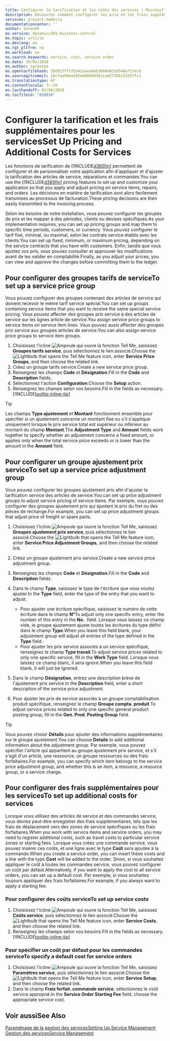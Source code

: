 ```yaml
---
title: Configurer la tarification et les coûts des services | Microsoft Docs
description: Découvrez comment configurer les prix et les frais supplémentaires des services.
services: project-madeira
documentationcenter: ''
author: SorenGP
ms.service: dynamics365-business-central
ms.topic: article
ms.devlang: na
ms.tgt_pltfrm: na
ms.workload: na
ms.search.keywords: service, cost, service order
ms.date: 10/01/2018
ms.author: sgroespe
ms.openlocfilehash: 39d917ffcfb342aaea04b3668e032d548ef17ec9
ms.sourcegitcommit: 1bcfaa99ea302e6b84b8361ca02730b135557fc1
ms.translationtype: HT
ms.contentlocale: fr-CH
ms.lasthandoff: 03/08/2019
ms.locfileid: "820918"
---
```

# <a name="set-up-pricing-and-additional-costs-for-services"></a><span data-ttu-id="5875f-103">Configurer la tarification et les frais supplémentaires pour les services</span><span class="sxs-lookup"><span data-stu-id="5875f-103">Set Up Pricing and Additional Costs for Services</span></span>
<span data-ttu-id="5875f-104">Les fonctions de tarification de [!INCLUDE[d365fin](includes/d365fin_md.md)] permettent de configurer et de personnaliser votre application afin d'appliquer et d'ajuster la tarification des articles de service, réparations et commandes.</span><span class="sxs-lookup"><span data-stu-id="5875f-104">You can use the [!INCLUDE[d365fin](includes/d365fin_md.md)] pricing features to set up and customize your application so that you apply and adjust pricing on service items, repairs, and orders.</span></span> <span data-ttu-id="5875f-105">Les décisions en matière de tarification sont alors facilement transmises au processus de facturation.</span><span class="sxs-lookup"><span data-stu-id="5875f-105">These pricing decisions are then easily transmitted to the invoicing process.</span></span>  
  
<span data-ttu-id="5875f-106">Selon les besoins de votre installation, vous pouvez configurer les groupes de prix et les mapper à des périodes, clients ou devises spécifiques.</span><span class="sxs-lookup"><span data-stu-id="5875f-106">As your implementation requires, you can set up pricing groups and map them to specific time periods, customers, or currency.</span></span> <span data-ttu-id="5875f-107">Vous pouvez configurer le tarif fixé, minimal, ou maximal, selon les contrats service établis avec les clients.</span><span class="sxs-lookup"><span data-stu-id="5875f-107">You can set up fixed, minimum, or maximum pricing, depending on the service contracts that you have with customers.</span></span> <span data-ttu-id="5875f-108">Enfin, tandis que vous ajustez vos prix, vous pouvez consulter et approuver les modifications avant de les valider en comptabilité.</span><span class="sxs-lookup"><span data-stu-id="5875f-108">Finally, as you adjust your prices, you can view and approve the changes before committing them to the ledger.</span></span>  

## <a name="to-set-up-a-service-price-group"></a><span data-ttu-id="5875f-109">Pour configurer des groupes tarifs de service</span><span class="sxs-lookup"><span data-stu-id="5875f-109">To set up a service price group</span></span>
<span data-ttu-id="5875f-110">Vous pouvez configurer des groupes contenant des articles de service qui doivent recevoir le même tarif service spécial.</span><span class="sxs-lookup"><span data-stu-id="5875f-110">You can set up groups containing service items that you want to receive the same special service pricing.</span></span> <span data-ttu-id="5875f-111">Vous pouvez affecter des groupes prix service à des articles de service sur les lignes article de service.</span><span class="sxs-lookup"><span data-stu-id="5875f-111">You assign service price groups to service items on service item lines.</span></span> <span data-ttu-id="5875f-112">Vous pouvez aussi affecter des groupes prix service aux groupes articles de service.</span><span class="sxs-lookup"><span data-stu-id="5875f-112">You can also assign service price groups to service item groups.</span></span>  

1. <span data-ttu-id="5875f-113">Choisissez l'icône ![Ampoule qui ouvre la fonction Tell Me](media/ui-search/search_small.png "Dites-moi ce que vous voulez faire"), saisissez **Groupes tarifs service**, puis sélectionnez le lien associé.</span><span class="sxs-lookup"><span data-stu-id="5875f-113">Choose the ![Lightbulb that opens the Tell Me feature](media/ui-search/search_small.png "Tell me what you want to do") icon, enter **Service Price Groups**, and then choose the related link.</span></span>  
2. <span data-ttu-id="5875f-114">Créez un groupe tarifs service.</span><span class="sxs-lookup"><span data-stu-id="5875f-114">Create a new service price group.</span></span>  
3. <span data-ttu-id="5875f-115">Renseignez les champs **Code** et **Désignation**.</span><span class="sxs-lookup"><span data-stu-id="5875f-115">Fill in the **Code** and **Description** fields.</span></span>  
4. <span data-ttu-id="5875f-116">Sélectionnez l'action **Configuration**.</span><span class="sxs-lookup"><span data-stu-id="5875f-116">Choose the **Setup** action.</span></span>  
2. <span data-ttu-id="5875f-117">Renseignez les champs selon vos besoins.</span><span class="sxs-lookup"><span data-stu-id="5875f-117">Fill in the fields as necessary.</span></span> [!INCLUDE[tooltip-inline-tip](includes/tooltip-inline-tip_md.md)]  

 > [!Tip]
 > <span data-ttu-id="5875f-118">Les champs **Type ajustement** et **Montant** fonctionnent ensemble pour spécifier si un ajustement concerne un montant fixe ou s'il s'applique uniquement lorsque le prix service total est supérieur ou inférieur au montant du champ **Montant**.</span><span class="sxs-lookup"><span data-stu-id="5875f-118">The **Adjustment Type** and **Amount** fields work together to specify whether an adjustment concerns a fixed amount, or applies only when the total service price exceeds or is lower than the amount in the **Amount** field.</span></span>  

## <a name="to-set-up-a-service-price-adjustment-group"></a><span data-ttu-id="5875f-119">Pour configurer un groupe ajustement prix service</span><span class="sxs-lookup"><span data-stu-id="5875f-119">To set up a service price adjustment group</span></span>  
<span data-ttu-id="5875f-120">Vous pouvez configurer les groupes ajustement prix afin d'ajuster la tarification service des articles de service.</span><span class="sxs-lookup"><span data-stu-id="5875f-120">You can set up price adjustment groups to adjust service pricing of service items.</span></span> <span data-ttu-id="5875f-121">Par exemple, vous pouvez configurer des groupes ajustement prix qui ajustent le prix du fret ou des pièces de rechange.</span><span class="sxs-lookup"><span data-stu-id="5875f-121">For example, you can set up price adjustment groups that adjust price of freight or spare parts.</span></span>  
  
1. <span data-ttu-id="5875f-122">Choisissez l'icône ![Ampoule qui ouvre la fonction Tell Me](media/ui-search/search_small.png "Dites-moi ce que vous voulez faire"), saisissez **Groupes ajustement prix service**, puis sélectionnez le lien associé.</span><span class="sxs-lookup"><span data-stu-id="5875f-122">Choose the ![Lightbulb that opens the Tell Me feature](media/ui-search/search_small.png "Tell me what you want to do") icon, enter **Service Price Adjustment Groups**, and then choose the related link.</span></span>  
2. <span data-ttu-id="5875f-123">Créez un groupe ajustement prix service.</span><span class="sxs-lookup"><span data-stu-id="5875f-123">Create a new service price adjustment group.</span></span>  
3. <span data-ttu-id="5875f-124">Renseignez les champs **Code** et **Désignation**.</span><span class="sxs-lookup"><span data-stu-id="5875f-124">Fill in the **Code** and **Description** fields.</span></span>  
4. <span data-ttu-id="5875f-125">Dans le champ **Type**, saisissez le type de l'écriture que vous voulez ajuster.</span><span class="sxs-lookup"><span data-stu-id="5875f-125">In the **Type** field, enter the type of the entry that you want to adjust.</span></span>  
  
    * <span data-ttu-id="5875f-126">Pour ajuster une écriture spécifique, saisissez le numéro de cette écriture dans le champ **N°**</span><span class="sxs-lookup"><span data-stu-id="5875f-126">To adjust only one specific entry, enter the number of this entry in the **No.**</span></span> <span data-ttu-id="5875f-127">.</span><span class="sxs-lookup"><span data-stu-id="5875f-127">field.</span></span> <span data-ttu-id="5875f-128">Lorsque vous laissez ce champ vide, le groupe ajustement ajuste toutes les écritures du type défini dans le champ **Type**.</span><span class="sxs-lookup"><span data-stu-id="5875f-128">When you leave this field blank, your adjustment group will adjust all entries of the type defined in the **Type** field.</span></span>  
    * <span data-ttu-id="5875f-129">Pour ajuster les prix service associés à un service spécifique, renseignez le champ **Type travail**.</span><span class="sxs-lookup"><span data-stu-id="5875f-129">To adjust service prices related to only one specific service, fill in the **Work Type** field.</span></span> <span data-ttu-id="5875f-130">Lorsque vous laissez ce champ blanc, il sera ignoré.</span><span class="sxs-lookup"><span data-stu-id="5875f-130">When you leave this field blank, it will just be ignored.</span></span>  
  
5. <span data-ttu-id="5875f-131">Dans le champ **Désignation**, entrez une description brève de l'ajustement prix service.</span><span class="sxs-lookup"><span data-stu-id="5875f-131">In the **Description** field, enter a short description of the service price adjustment.</span></span>  
6. <span data-ttu-id="5875f-132">Pour ajuster les prix de service associés à un groupe comptabilisation produit spécifique, renseignez le champ **Groupe compta. produit**.</span><span class="sxs-lookup"><span data-stu-id="5875f-132">To adjust service prices related to only one specific general product posting group, fill in the **Gen. Prod. Posting Group** field.</span></span>

> [!Tip]
> <span data-ttu-id="5875f-133">Vous pouvez choisir **Détails** pour ajouter des informations supplémentaires sur le groupe ajustement.</span><span class="sxs-lookup"><span data-stu-id="5875f-133">You can choose **Details** to add additional information about the adjustment group.</span></span> <span data-ttu-id="5875f-134">Par exemple, vous pouvez spécifier l'article qui appartient au groupe ajustement prix service, et s'il s'agit d'un article, une ressource, un groupe ressources ou des frais forfaitaires.</span><span class="sxs-lookup"><span data-stu-id="5875f-134">For example, you can specify which item belongs to the service price adjustment group, and whether this is an item, a resource, a resource group, or a service charge.</span></span>  

## <a name="to-set-up-additional-costs-for-services"></a><span data-ttu-id="5875f-135">Pour configurer des frais supplémentaires pour les services</span><span class="sxs-lookup"><span data-stu-id="5875f-135">To set up additional costs for services</span></span>
<span data-ttu-id="5875f-136">Lorsque vous utilisez des articles de service et des commandes service, vous devrez peut-être enregistrer des frais supplémentaires, tels que les frais de déplacement vers des zones de service spécifiques ou les frais forfaitaires.</span><span class="sxs-lookup"><span data-stu-id="5875f-136">When you work with service items and service orders, you may need to register additional costs, such as travel costs to particular service zones or starting fees.</span></span> <span data-ttu-id="5875f-137">Lorsque vous créez une commande service, vous pouvez insérer ces coûts, et une ligne avec le type **Coût** sera ajoutée à la commande.</span><span class="sxs-lookup"><span data-stu-id="5875f-137">When you create a service order, you can insert these costs and a line with the type **Cost** will be added to the order.</span></span> <span data-ttu-id="5875f-138">Sinon, si vous souhaitez appliquer le coût à toutes les commandes service, vous pouvez configurer un coût par défaut.</span><span class="sxs-lookup"><span data-stu-id="5875f-138">Alternatively, if you want to apply the cost to all service orders, you can set up a default cost.</span></span> <span data-ttu-id="5875f-139">Par exemple, si vous souhaitez toujours appliquer des frais forfaitaires.</span><span class="sxs-lookup"><span data-stu-id="5875f-139">For example, if you always want to apply a starting fee.</span></span>
  
### <a name="to-set-up-service-costs"></a><span data-ttu-id="5875f-140">Pour configurer des coûts service</span><span class="sxs-lookup"><span data-stu-id="5875f-140">To set up service costs</span></span>
1. <span data-ttu-id="5875f-141">Choisissez l'icône ![Ampoule qui ouvre la fonction Tell Me](media/ui-search/search_small.png "Dites-moi ce que vous voulez faire"), saisissez **Coûts service**, puis sélectionnez le lien associé.</span><span class="sxs-lookup"><span data-stu-id="5875f-141">Choose the ![Lightbulb that opens the Tell Me feature](media/ui-search/search_small.png "Tell me what you want to do") icon, enter **Service Costs**, and then choose the related link.</span></span> 
2. <span data-ttu-id="5875f-142">Renseignez les champs selon vos besoins.</span><span class="sxs-lookup"><span data-stu-id="5875f-142">Fill in the fields as necessary.</span></span> [!INCLUDE[tooltip-inline-tip](includes/tooltip-inline-tip_md.md)]  

### <a name="to-specify-a-default-cost-for-service-orders"></a><span data-ttu-id="5875f-143">Pour spécifier un coût par défaut pour les commandes service</span><span class="sxs-lookup"><span data-stu-id="5875f-143">To specify a default cost for service orders</span></span>
1. <span data-ttu-id="5875f-144">Choisissez l'icône ![Ampoule qui ouvre la fonction Tell Me](media/ui-search/search_small.png "Dites-moi ce que vous voulez faire"), saisissez **Paramètres service**, puis sélectionnez le lien associé.</span><span class="sxs-lookup"><span data-stu-id="5875f-144">Choose the ![Lightbulb that opens the Tell Me feature](media/ui-search/search_small.png "Tell me what you want to do") icon, enter **Service Setup**, and then choose the related link.</span></span> 
2. <span data-ttu-id="5875f-145">Dans le champ **Frais forfait. commande service**, sélectionnez le coût service approprié.</span><span class="sxs-lookup"><span data-stu-id="5875f-145">In the **Service Order Starting Fee** field, choose the appropriate service cost.</span></span>

## <a name="see-also"></a><span data-ttu-id="5875f-146">Voir aussi</span><span class="sxs-lookup"><span data-stu-id="5875f-146">See Also</span></span>
[<span data-ttu-id="5875f-147">Paramétrage de la gestion des services</span><span class="sxs-lookup"><span data-stu-id="5875f-147">Setting Up Service Management</span></span>](service-setup-service.md)  
[<span data-ttu-id="5875f-148">Gestion des services</span><span class="sxs-lookup"><span data-stu-id="5875f-148">Service Management</span></span>](service-service.md)  
